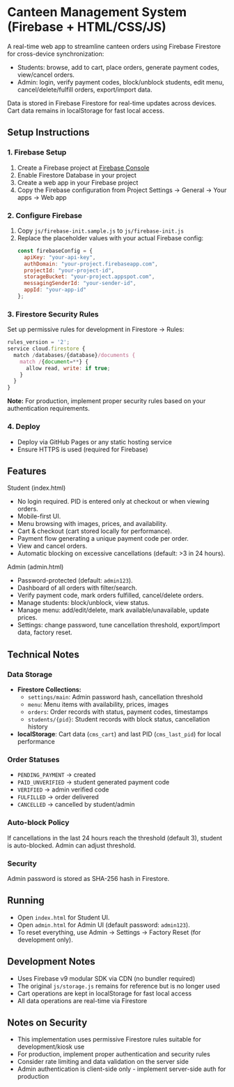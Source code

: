 # Canteen Management System (Firebase + HTML/CSS/JS)

A real-time web app to streamline canteen orders using Firebase Firestore for cross-device synchronization:
- Students: browse, add to cart, place orders, generate payment codes, view/cancel orders.
- Admin: login, verify payment codes, block/unblock students, edit menu, cancel/delete/fulfill orders, export/import data.

Data is stored in Firebase Firestore for real-time updates across devices. Cart data remains in localStorage for fast local access.

## Setup Instructions

### 1. Firebase Setup
1. Create a Firebase project at [Firebase Console](https://console.firebase.google.com/)
2. Enable Firestore Database in your project
3. Create a web app in your Firebase project
4. Copy the Firebase configuration from Project Settings → General → Your apps → Web app

### 2. Configure Firebase
1. Copy `js/firebase-init.sample.js` to `js/firebase-init.js`
2. Replace the placeholder values with your actual Firebase config:
   ```javascript
   const firebaseConfig = {
     apiKey: "your-api-key",
     authDomain: "your-project.firebaseapp.com", 
     projectId: "your-project-id",
     storageBucket: "your-project.appspot.com",
     messagingSenderId: "your-sender-id",
     appId: "your-app-id"
   };
   ```

### 3. Firestore Security Rules
Set up permissive rules for development in Firestore → Rules:
```javascript
rules_version = '2';
service cloud.firestore {
  match /databases/{database}/documents {
    match /{document=**} {
      allow read, write: if true;
    }
  }
}
```

**Note:** For production, implement proper security rules based on your authentication requirements.

### 4. Deploy
- Deploy via GitHub Pages or any static hosting service
- Ensure HTTPS is used (required for Firebase)

## Features

Student (index.html)
- No login required. PID is entered only at checkout or when viewing orders.
- Mobile-first UI.
- Menu browsing with images, prices, and availability.
- Cart & checkout (cart stored locally for performance).
- Payment flow generating a unique payment code per order.
- View and cancel orders.
- Automatic blocking on excessive cancellations (default: >3 in 24 hours).

Admin (admin.html)
- Password-protected (default: `admin123`).
- Dashboard of all orders with filter/search.
- Verify payment code, mark orders fulfilled, cancel/delete orders.
- Manage students: block/unblock, view status.
- Manage menu: add/edit/delete, mark available/unavailable, update prices.
- Settings: change password, tune cancellation threshold, export/import data, factory reset.

## Technical Notes

### Data Storage
- **Firestore Collections:**
  - `settings/main`: Admin password hash, cancellation threshold
  - `menu`: Menu items with availability, prices, images
  - `orders`: Order records with status, payment codes, timestamps
  - `students/{pid}`: Student records with block status, cancellation history
- **localStorage**: Cart data (`cms_cart`) and last PID (`cms_last_pid`) for local performance

### Order Statuses
- `PENDING_PAYMENT` → created
- `PAID_UNVERIFIED` → student generated payment code
- `VERIFIED` → admin verified code
- `FULFILLED` → order delivered
- `CANCELLED` → cancelled by student/admin

### Auto-block Policy
If cancellations in the last 24 hours reach the threshold (default 3), student is auto-blocked. Admin can adjust threshold.

### Security
Admin password is stored as SHA-256 hash in Firestore.

## Running

- Open `index.html` for Student UI.
- Open `admin.html` for Admin UI (default password: `admin123`).
- To reset everything, use Admin → Settings → Factory Reset (for development only).

## Development Notes

- Uses Firebase v9 modular SDK via CDN (no bundler required)
- The original `js/storage.js` remains for reference but is no longer used
- Cart operations are kept in localStorage for fast local access
- All data operations are real-time via Firestore

## Notes on Security

- This implementation uses permissive Firestore rules suitable for development/kiosk use
- For production, implement proper authentication and security rules
- Consider rate limiting and data validation on the server side
- Admin authentication is client-side only - implement server-side auth for production
